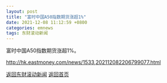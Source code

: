 ```yaml
---
layout: post
title: "富时中国A50指数期货涨超1%"
date: 2021-12-08 11:12:59 +0800
categories: emnews
tags: 东财滚动新闻
---
```


富时中国A50指数期货涨超1%。

<http://hk.eastmoney.com/news/1533,202112082206799077.html>

[返回东财滚动新闻](//finews.zning.me/emnews/)
[返回首页](//finews.zning.me/)